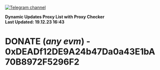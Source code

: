 [![Telegram channel](https://img.shields.io/endpoint?url=https://runkit.io/damiankrawczyk/telegram-badge/branches/master?url=https://t.me/n4z4v0d)](https://t.me/n4z4v0d) 

**Dynamic Updates Proxy List with Proxy Checker**  
**Last Updated: 19.12.23 16:43**

# DONATE (_any evm_) - 0xDEADf12DE9A24b47Da0a43E1bA70B8972F5296F2
